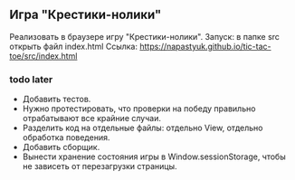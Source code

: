 ## Игра "Крестики-нолики"
Реализовать в браузере игру "Крестики-нолики".
Запуск: в папке src открыть файл index.html
Ссылка: https://napastyuk.github.io/tic-tac-toe/src/index.html

### todo later
- Добавить тестов.
- Нужно протестировать, что проверки на победу правильно отрабатывают все крайние случаи.
- Pазделить код на отдельные файлы: отдельно View, отдельно обработка поведения.
- Добавить сборщик.
- Вынести хранение состояния игры в Window.sessionStorage, чтобы не зависеть от перезагрузки страницы. 

